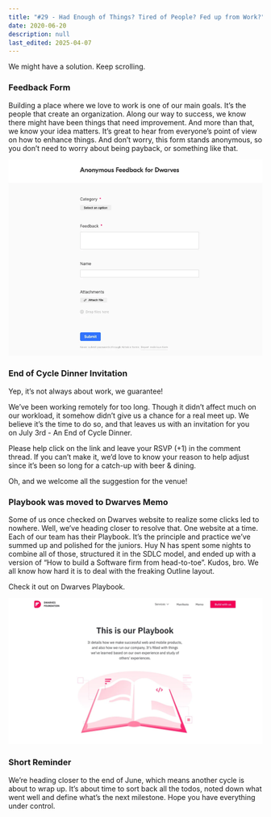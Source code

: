 ```yaml
---
title: "#29 - Had Enough of Things? Tired of People? Fed up from Work?"
date: 2020-06-20
description: null
last_edited: 2025-04-07
---
```


We might have a solution. Keep scrolling.

### Feedback Form

Building a place where we love to work is one of our main goals. It’s the people that create an organization.
Along our way to success, we know there might have been things that need improvement. And more than that, we know your idea matters.
It’s great to hear from everyone’s point of view on how to enhance things. And don’t worry, this form stands anonymous, so you don’t need to worry about being payback, or something like that.

![](assets/notion-image-1744007067109-znkes.webp)

### End of Cycle Dinner Invitation

Yep, it’s not always about work, we guarantee!

We’ve been working remotely for too long. Though it didn’t affect much on our workload, it somehow didn’t give us a chance for a real meet up. We believe it’s the time to do so, and that leaves us with an invitation for you on July 3rd - An End of Cycle Dinner.

Please help click on the link and leave your RSVP (+1) in the comment thread. If you can’t make it, we’d love to know your reason to help adjust since it’s been so long for a catch-up with beer & dining.

Oh, and we welcome all the suggestion for the venue!

### Playbook was moved to Dwarves Memo

Some of us once checked on Dwarves website to realize some clicks led to nowhere. Well, we’ve heading closer to resolve that. One website at a time.
Each of our team has their Playbook. It’s the principle and practice we’ve summed up and polished for the juniors. Huy N has spent some nights to combine all of those, structured it in the SDLC model, and ended up with a version of “How to build a Software firm from head-to-toe”. Kudos, bro. We all know how hard it is to deal with the freaking Outline layout.

Check it out on Dwarves Playbook.

![](assets/notion-image-1744007067547-i7xf3.webp)

### Short Reminder

We’re heading closer to the end of June, which means another cycle is about to wrap up. It’s about time to sort back all the todos, noted down what went well and define what’s the next milestone. Hope you have everything under control.
